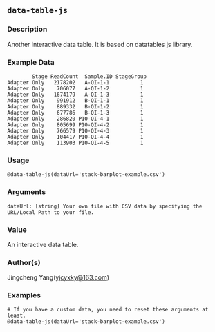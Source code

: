 ## `data-table-js`
### Description
Another interactive data table. It is based on datatables js library.

### Example Data
```
        Stage ReadCount  Sample.ID StageGroup
Adapter Only   2178202   A-QI-1-1          1
Adapter Only    706077   A-QI-1-2          1
Adapter Only   1674179   A-QI-1-3          1
Adapter Only    991912   B-QI-1-1          1
Adapter Only    889332   B-QI-1-2          1
Adapter Only    677786   B-QI-1-3          1
Adapter Only    286820 P10-QI-4-1          1
Adapter Only    805699 P10-QI-4-2          1
Adapter Only    766579 P10-QI-4-3          1
Adapter Only    104417 P10-QI-4-4          1
Adapter Only    113903 P10-QI-4-5          1
```

### Usage

```
@data-table-js(dataUrl='stack-barplot-example.csv')
```

### Arguments

```text
dataUrl: [string] Your own file with CSV data by specifying the URL/Local Path to your file.
```

### Value
An interactive data table.

### Author(s)
Jingcheng Yang(yjcyxky@163.com)

### Examples

```
# If you have a custom data, you need to reset these arguments at least.
@data-table-js(dataUrl='stack-barplot-example.csv')
```